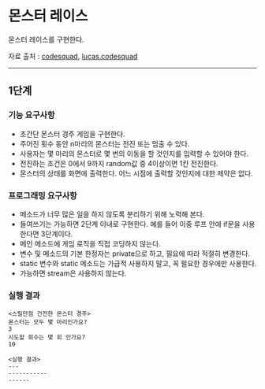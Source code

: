 # 몬스터 레이스

몬스터 레이스를 구현한다. 

자료 출처 : [codesquad](https://codesquad.kr), [lucas.codesquad](https://lucas.codesquad.kr)

---

## 1단계

### 기능 요구사항
- 초간단 몬스터 경주 게임을 구현한다.
- 주어진 횟수 동안 n마리의 몬스터는 전진 또는 멈출 수 있다.
- 사용자는 몇 마리의 몬스터로 몇 번의 이동을 할 것인지를 입력할 수 있어야 한다.
- 전진하는 조건은 0에서 9까지 random값 중 4이상이면 1칸 전진한다.
- 몬스터의 상태를 화면에 출력한다. 어느 시점에 출력할 것인지에 대한 제약은 없다.

### 프로그래밍 요구사항
- 메소드가 너무 많은 일을 하지 않도록 분리하기 위해 노력해 본다.
- 들여쓰기는 가능하면 2단계 이내로 구현한다. 예를 들어 이중 루프 안에 if문을 사용한다면 3단계이다.
- 메인 메소드에 게임 로직을 직접 코딩하지 않는다.
- 변수 및 메소드의 기본 한정자는 private으로 하고, 필요에 따라 적절히 변경한다.
- static 변수와 static 메소드는 가급적 사용하지 말고, 꼭 필요한 경우에만 사용한다.
- 가능하면 stream은 사용하지 않는다.

### 실행 결과

```$java
<스릴만점 건전한 몬스터 경주>
몬스터는 모두 몇 마리인가요?
3
시도할 회수는 몇 회 인가요?
10

<실행 결과>
---
-----------
------
```